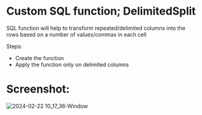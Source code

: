 # Custom SQL function; DelimitedSplit

SQL function will help to transform repeated/delimited columns into the rows based on a number of values/commas in each cell

Steps:
- Create the function
- Apply the function only on delimited columns

# Screenshot:
![2024-02-22 10_17_36-Window](https://github.com/milosp-89/delimiter_split_script/assets/155644532/a6dbe46b-0b52-4440-bb5a-6b96c4380999)
